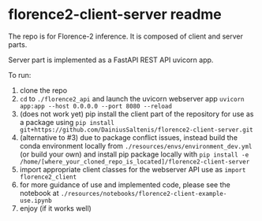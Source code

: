 # florence2-client-server readme

The repo is for Florence-2 inference. It is composed of client and server parts. 

Server part is implemented as a FastAPI REST API uvicorn app.

To run:

1. clone the repo
2. `cd` to `./florence2_api` and launch the uvicorn webserver app `uvicorn app:app --host 0.0.0.0 --port 8080 --reload`
3. (does not work yet) pip install the client part of the repository for use as a package using `pip install git+https://github.com/DainiusSaltenis/florence2-client-server.git` 
4. (alternative to #3) due to package conflict issues, instead build the conda environment locally from `./resources/envs/environment_dev.yml` (or build your own) and install pip package locally with `pip install -e /home/[where_your_cloned_repo_is_located]/florence2-client-server` 
5. import appropriate client classes for the webserver API use as `import florence2_client`
6. for more guidance of use and implemented code, please see the notebook at `./resources/notebooks/florence2-client-example-use.ipynb`
7. enjoy (if it works well)